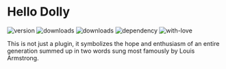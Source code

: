# Hello Dolly

![version](https://badge.fury.io/js/hello-dolly.svg) ![downloads](https://img.shields.io/npm/dm/hello-dolly.svg) ![downloads](https://img.shields.io/npm/dt/hello-dolly.svg) ![dependency](https://david-dm.org/willin/node-hello-dolly.svg) ![with-love](http://forthebadge.com/images/badges/built-with-love.svg)

This is not just a plugin, it symbolizes the hope and enthusiasm of an entire generation summed up in two words sung most famously by Louis Armstrong.

